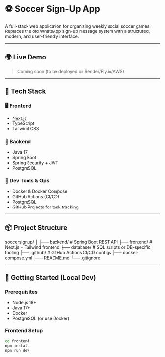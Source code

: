 # ⚽ Soccer Sign-Up App

A full-stack web application for organizing weekly social soccer games. Replaces the old WhatsApp sign-up message system with a structured, modern, and user-friendly interface.

---

## 🌍 Live Demo

> Coming soon (to be deployed on Render/Fly.io/AWS)

---

## 🧱 Tech Stack

### 🖥️ Frontend
- [Next.js](https://nextjs.org/)
- TypeScript
- Tailwind CSS

### 🔧 Backend
- Java 17
- Spring Boot
- Spring Security + JWT
- PostgreSQL

### 🧪 Dev Tools & Ops
- Docker & Docker Compose
- GitHub Actions (CI/CD)
- PostgreSQL
- GitHub Projects for task tracking

---

## 📦 Project Structure

soccersignup/
│
├── backend/ # Spring Boot REST API
├── frontend/ # Next.js + Tailwind frontend
├── database/ # SQL scripts or DB-specific tooling
├── .github/ # GitHub Actions CI/CD configs
├── docker-compose.yml
├── README.md
└── .gitignore

---

## 🚀 Getting Started (Local Dev)

### Prerequisites
- Node.js 18+
- Java 17+
- Docker
- PostgreSQL (or use Docker)

### Frontend Setup
```bash
cd frontend
npm install
npm run dev